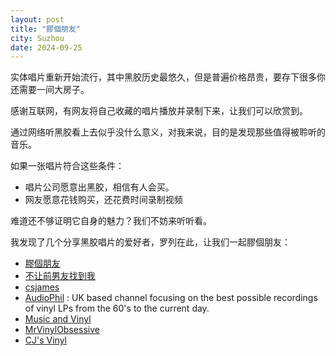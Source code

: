 ```yaml
---
layout: post
title: "膠個朋友"
city: Suzhou
date: 2024-09-25
---
```


实体唱片重新开始流行，其中黑胶历史最悠久，但是普遍价格昂贵，要存下很多你还需要一间大房子。

感谢互联网，有网友将自己收藏的唱片播放并录制下来，让我们可以欣赏到。

通过网络听黑胶看上去似乎没什么意义，对我来说，目的是发现那些值得被聆听的音乐。

如果一张唱片符合这些条件：

* 唱片公司愿意出黑胶，相信有人会买。
* 网友愿意花钱购买，还花费时间录制视频

难道还不够证明它自身的魅力？我们不妨来听听看。

我发现了几个分享黑胶唱片的爱好者，罗列在此，让我们一起膠個朋友：

* [膠個朋友](https://space.bilibili.com/1447736/)
* [不让前男友找到我](https://space.bilibili.com/39725491)
* [csjames](https://space.bilibili.com/279219712)
* [AudioPhil](https://www.youtube.com/@AudioPhil1/videos) : UK based channel focusing on the best possible recordings of vinyl LPs from the 60's to the current day.
* [Music and Vinyl](https://musicandvinyl.blogspot.com/?view=flipcard)
* [MrVinylObsessive](https://www.youtube.com/@MrVinylObsessive)
* [CJ's Vinyl](https://www.youtube.com/@cjsvinyl/videos)
